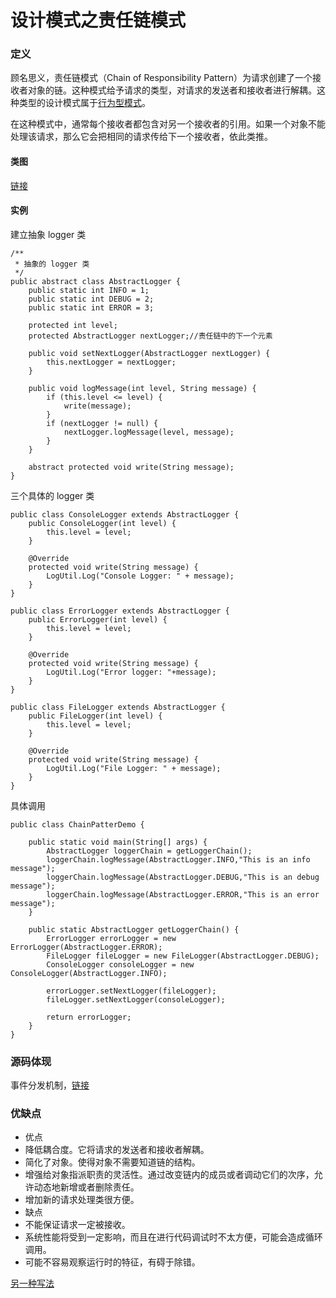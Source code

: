 # 设计模式之责任链模式
### 定义
顾名思义，责任链模式（Chain of Responsibility Pattern）为请求创建了一个接收者对象的链。这种模式给予请求的类型，对请求的发送者和接收者进行解耦。这种类型的设计模式属于[行为型模式](https://blog.csdn.net/itpinpai/article/details/51244491)。

在这种模式中，通常每个接收者都包含对另一个接收者的引用。如果一个对象不能处理该请求，那么它会把相同的请求传给下一个接收者，依此类推。
#### 类图
[链接](https://www.processon.com/diagraming/5aefee91e4b084d6e4c246b2)
#### 实例
建立抽象 logger 类
```
/**
 * 抽象的 logger 类
 */
public abstract class AbstractLogger {
    public static int INFO = 1;
    public static int DEBUG = 2;
    public static int ERROR = 3;

    protected int level;
    protected AbstractLogger nextLogger;//责任链中的下一个元素

    public void setNextLogger(AbstractLogger nextLogger) {
        this.nextLogger = nextLogger;
    }

    public void logMessage(int level, String message) {
        if (this.level <= level) {
            write(message);
        }
        if (nextLogger != null) {
            nextLogger.logMessage(level, message);
        }
    }

    abstract protected void write(String message);
}
```
三个具体的 logger 类
```
public class ConsoleLogger extends AbstractLogger {
    public ConsoleLogger(int level) {
        this.level = level;
    }

    @Override
    protected void write(String message) {
        LogUtil.Log("Console Logger: " + message);
    }
}
```
```
public class ErrorLogger extends AbstractLogger {
    public ErrorLogger(int level) {
        this.level = level;
    }

    @Override
    protected void write(String message) {
        LogUtil.Log("Error logger: "+message);
    }
}
```
```
public class FileLogger extends AbstractLogger {
    public FileLogger(int level) {
        this.level = level;
    }

    @Override
    protected void write(String message) {
        LogUtil.Log("File Logger: " + message);
    }
}
```
具体调用
```
public class ChainPatterDemo {

    public static void main(String[] args) {
        AbstractLogger loggerChain = getLoggerChain();
        loggerChain.logMessage(AbstractLogger.INFO,"This is an info message");
        loggerChain.logMessage(AbstractLogger.DEBUG,"This is an debug message");
        loggerChain.logMessage(AbstractLogger.ERROR,"This is an error message");
    }

    public static AbstractLogger getLoggerChain() {
        ErrorLogger errorLogger = new ErrorLogger(AbstractLogger.ERROR);
        FileLogger fileLogger = new FileLogger(AbstractLogger.DEBUG);
        ConsoleLogger consoleLogger = new ConsoleLogger(AbstractLogger.INFO);

        errorLogger.setNextLogger(fileLogger);
        fileLogger.setNextLogger(consoleLogger);

        return errorLogger;
    }
}
```
### 源码体现
事件分发机制，[链接](https://blog.csdn.net/sw5131899/article/details/53931123)

### 优缺点
* 优点
 * 降低耦合度。它将请求的发送者和接收者解耦。 
 * 简化了对象。使得对象不需要知道链的结构。 
 * 增强给对象指派职责的灵活性。通过改变链内的成员或者调动它们的次序，允许动态地新增或者删除责任。 
 * 增加新的请求处理类很方便。
* 缺点
 * 不能保证请求一定被接收。 
 * 系统性能将受到一定影响，而且在进行代码调试时不太方便，可能会造成循环调用。 
 * 可能不容易观察运行时的特征，有碍于除错。

[另一种写法](https://blog.csdn.net/jason0539/article/details/45091639)
